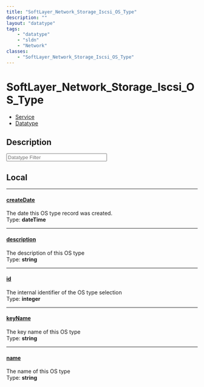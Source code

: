 ```yaml
---
title: "SoftLayer_Network_Storage_Iscsi_OS_Type"
description: ""
layout: "datatype"
tags:
    - "datatype"
    - "sldn"
    - "Network"
classes:
    - "SoftLayer_Network_Storage_Iscsi_OS_Type"
---
```


# SoftLayer_Network_Storage_Iscsi_OS_Type
<div id='service-datatype'>
    <ul id='sldn-reference-tabs'>
    <li id='service'> <a href='/reference/services/SoftLayer_Network_Storage_Iscsi_OS_Type' >Service</a></li>    <li id='datatype'> <a href='/reference/datatypes/SoftLayer_Network_Storage_Iscsi_OS_Type' >Datatype</a></li>
    </ul>
</div>

## Description 








<!-- Filer BEGIN -->
<div class="view-filters">
        <div class="clearfix">
            <div class="search-input-box">
                <input placeholder="Datatype Filter" onkeyup="titleSearch(inputId='prop-input', divId='properties', elementClass='prop-row')" 
                    type="text" id="prop-input" value="" size="30" maxlength="128" class="form-text">
            </div>
        </div>
</div>
<!-- Filer END -->

<div id="properties" class="content">
<div id="localProperties" class="prop-content" >

## Local
<div class="prop-row">

-----
[createDate]: #createdate
#### [createDate]
The date this OS type record was created.  
<span class="type-label">Type: </span>**dateTime**  



</div>
<div class="prop-row">

-----
[description]: #description
#### [description]
The description of this OS type  
<span class="type-label">Type: </span>**string**  



</div>
<div class="prop-row">

-----
[id]: #id
#### [id]
The internal identifier of the OS type selection  
<span class="type-label">Type: </span>**integer**  



</div>
<div class="prop-row">

-----
[keyName]: #keyname
#### [keyName]
The key name of this OS type  
<span class="type-label">Type: </span>**string**  



</div>
<div class="prop-row">

-----
[name]: #name
#### [name]
The name of this OS type  
<span class="type-label">Type: </span>**string**  



</div>
</div>
<!-- LOCAL PROPERTY END -->

</div>



